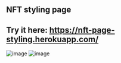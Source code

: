 ## NFT styling page
## Try it here: https://nft-page-styling.herokuapp.com/
![image](https://user-images.githubusercontent.com/95045934/184537587-73526643-480a-4a49-b982-32d3c2d74cee.png)
![image](https://user-images.githubusercontent.com/95045934/184533085-b0f96c41-3286-4cbb-8585-06beb3a37f76.png)
